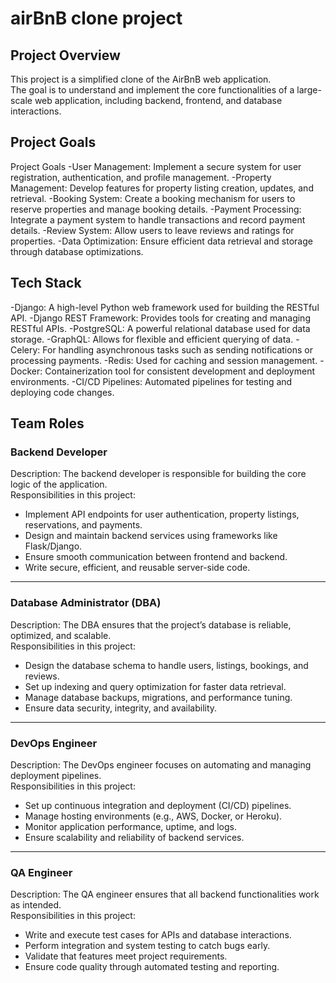 # airBnB clone project

## Project Overview
This project is a simplified clone of the AirBnB web application.  
The goal is to understand and implement the core functionalities of a large-scale web application, including backend, frontend, and database interactions.

## Project Goals
Project Goals
-User Management: Implement a secure system for user registration, authentication, and profile management.
-Property Management: Develop features for property listing creation, updates, and retrieval.
-Booking System: Create a booking mechanism for users to reserve properties and manage booking details.
-Payment Processing: Integrate a payment system to handle transactions and record payment details.
-Review System: Allow users to leave reviews and ratings for properties.
-Data Optimization: Ensure efficient data retrieval and storage through database optimizations.

## Tech Stack
-Django: A high-level Python web framework used for building the RESTful API.
-Django REST Framework: Provides tools for creating and managing RESTful APIs.
-PostgreSQL: A powerful relational database used for data storage.
-GraphQL: Allows for flexible and efficient querying of data.
-Celery: For handling asynchronous tasks such as sending notifications or processing payments.
-Redis: Used for caching and session management.
-Docker: Containerization tool for consistent development and deployment environments.
-CI/CD Pipelines: Automated pipelines for testing and deploying code changes.

## Team Roles
### Backend Developer  
Description: The backend developer is responsible for building the core logic of the application.  
Responsibilities in this project:  
- Implement API endpoints for user authentication, property listings, reservations, and payments.  
- Design and maintain backend services using frameworks like Flask/Django.  
- Ensure smooth communication between frontend and backend.  
- Write secure, efficient, and reusable server-side code.  

---
### Database Administrator (DBA)  
Description: The DBA ensures that the project’s database is reliable, optimized, and scalable.  
Responsibilities in this project:
- Design the database schema to handle users, listings, bookings, and reviews.  
- Set up indexing and query optimization for faster data retrieval.  
- Manage database backups, migrations, and performance tuning.  
- Ensure data security, integrity, and availability.  

---

### DevOps Engineer  
Description: The DevOps engineer focuses on automating and managing deployment pipelines.  
Responsibilities in this project:
- Set up continuous integration and deployment (CI/CD) pipelines.  
- Manage hosting environments (e.g., AWS, Docker, or Heroku).  
- Monitor application performance, uptime, and logs.  
- Ensure scalability and reliability of backend services.  

---

### QA Engineer  
Description: The QA engineer ensures that all backend functionalities work as intended.  
Responsibilities in this project: 
- Write and execute test cases for APIs and database interactions.  
- Perform integration and system testing to catch bugs early.  
- Validate that features meet project requirements.  
- Ensure code quality through automated testing and reporting.  

